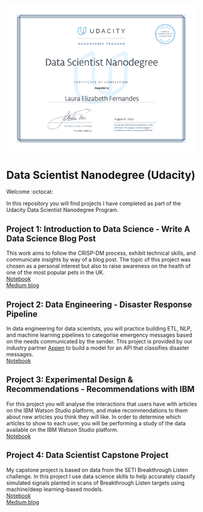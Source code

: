 <p align="center" width="100%">
   <img src="Udacity-Data-Scientist-Certificate.png" width="600">
</p>

# Data Scientist Nanodegree (Udacity)

Welcome :octocat:

In this repository you will find projects I have completed as part of the Udacity Data Scientist Nanodegree Program. 

## Project 1: Introduction to Data Science - Write A Data Science Blog Post
This work aims to follow the CRISP-DM process, exhibit technical skills, and communicate insights by way of a blog post.
The topic of this project was chosen as a personal interest but also to raise awareness on the health of one of the most popular pets in the UK.    
[Notebook](https://github.com/Fernandes2692/Rabbits-Not-Rodents_Udacity-Project)    </br>
[Medium blog](https://medium.com/@laurafernandes_32018/rabbits-rodents-fd2436d408e8)

## Project 2: Data Engineering - Disaster Response Pipeline
In data engineering for data scientists, you will practice building ETL, NLP, and machine learning pipelines to categorise emergency messages based on the needs communicated by the sender.
This project is provided by our industry partner [Appen](https://appen.com/) to build a model for an API that classifies disaster messages. </br>
[Notebook](https://github.com/Fernandes2692/Project-Disaster-Response-Pipeline)

## Project 3: Experimental Design & Recommendations - Recommendations with IBM
For this project you will analyse the interactions that users have with articles on the IBM Watson Studio platform, and make recommendations to them about new articles you think they will like. In order to determine which articles to show to each user, you will be performing a study of the data available on the IBM Watson Studio platform. </br>
[Notebook](https://github.com/Fernandes2692/Experimental-Design-Recommendations)

## Project 4: Data Scientist Capstone Project 
My capstone project is based on data from the SETI Breakthrough Listen challenge.
In this project I use data science skills to help accurately classify simulated signals planted in scans of Breakthrough Listen targets using machine/deep learning-based models. </br>
[Notebook](https://github.com/Fernandes2692/Udacity-Capstone-Project_SETI-Breakthrough-Listen)</br>
[Medium blog](https://medium.com/@laurafernandes_32018/classification-of-simulated-technosignatures-in-cadence-snippets-from-the-green-bank-telescope-9de92e72977d)
